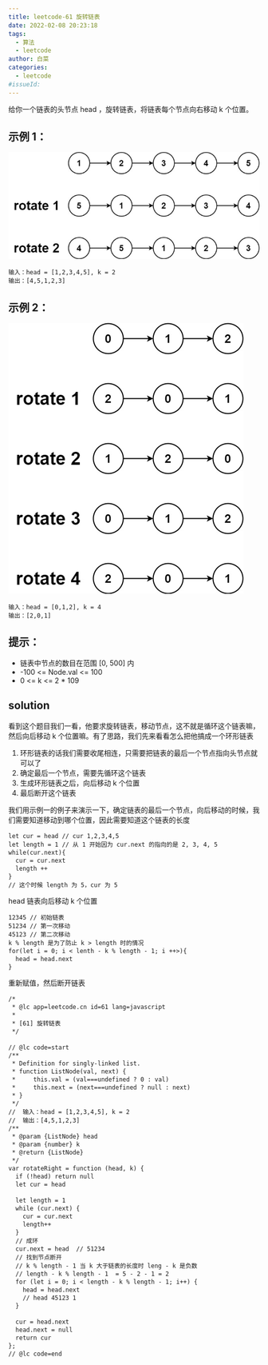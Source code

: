 ```yaml
---
title: leetcode-61 旋转链表
date: 2022-02-08 20:23:18
tags:
  - 算法
  - leetcode
author: 白菜
categories:
  - leetcode
#issueId:
---
```


给你一个链表的头节点 head ，旋转链表，将链表每个节点向右移动 k 个位置。

## 示例 1：

![alt](./../public/images/2022/leetcode/61_1.jpg)

```
输入：head = [1,2,3,4,5], k = 2
输出：[4,5,1,2,3]
```

## 示例 2：

![alt](./../public/images/2022/leetcode/61_2.jpg)

```
输入：head = [0,1,2], k = 4
输出：[2,0,1]
```

## 提示：

- 链表中节点的数目在范围 [0, 500] 内
- -100 <= Node.val <= 100
- 0 <= k <= 2 \* 109

## solution

看到这个题目我们一看，他要求旋转链表，移动节点，这不就是循环这个链表嘛，然后向后移动 k 个位置嘛。有了思路，我们先来看看怎么把他搞成一个环形链表

1. 环形链表的话我们需要收尾相连，只需要把链表的最后一个节点指向头节点就可以了
2. 确定最后一个节点，需要先循环这个链表
3. 生成环形链表之后，向后移动 k 个位置
4. 最后断开这个链表

我们用示例一的例子来演示一下，确定链表的最后一个节点，向后移动的时候，我们需要知道移动到哪个位置，因此需要知道这个链表的长度

```
let cur = head // cur 1,2,3,4,5
let length = 1 // 从 1 开始因为 cur.next 的指向的是 2, 3, 4, 5
while(cur.next){
  cur = cur.next
  length ++
}
// 这个时候 length 为 5，cur 为 5
```

head 链表向后移动 k 个位置

```
12345 // 初始链表
51234 // 第一次移动
45123 // 第二次移动
k % length 是为了防止 k > length 时的情况
for(let i = 0; i < lenth - k % length - 1; i ++>){
  head = head.next
}
```

重新赋值，然后断开链表

```
/*
 * @lc app=leetcode.cn id=61 lang=javascript
 *
 * [61] 旋转链表
 */

// @lc code=start
/**
 * Definition for singly-linked list.
 * function ListNode(val, next) {
 *     this.val = (val===undefined ? 0 : val)
 *     this.next = (next===undefined ? null : next)
 * }
 */
//  输入：head = [1,2,3,4,5], k = 2
//  输出：[4,5,1,2,3]
/**
 * @param {ListNode} head
 * @param {number} k
 * @return {ListNode}
 */
var rotateRight = function (head, k) {
  if (!head) return null
  let cur = head

  let length = 1
  while (cur.next) {
    cur = cur.next
    length++
  }
  // 成环
  cur.next = head  // 51234
  // 找到节点断开
  // k % length - 1 当 k 大于链表的长度时 leng - k 是负数
  // length - k % length - 1  = 5 - 2 - 1 = 2
  for (let i = 0; i < length - k % length - 1; i++) {
    head = head.next
    // head 45123 1
  }

  cur = head.next
  head.next = null
  return cur
};
// @lc code=end

```
